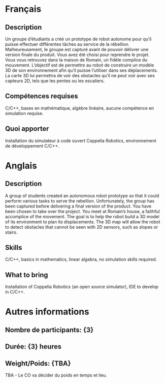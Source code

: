 ﻿# Français 

## Description

Un groupe d’étudiants a créé un prototype de robot autonome pour qu’il puisse effectuer différentes tâches au service de la rébellion. Malheureusement, le groupe est capturé avant de pouvoir délivrer une version finale du produit. Vous avez été choisi pour reprendre le projet. Vous vous retrouvez dans la maison de Romain, un fidèle complice du mouvement. L’objectif est de permettre au robot de construire un modèle 3D de son environnement afin qu’il puisse l’utiliser dans ses déplacements. La carte 3D lui permettra de voir des obstacles qu’il ne peut voir avec ses capteurs 2D, tels que les pentes ou les escaliers.

## Compétences requises

C/C++, bases en mathématique, algèbre linéaire, aucune compétence en simulation requise.

## Quoi apporter

Installation du simulateur à code ouvert Coppelia Robotics, environnement de développement C/C++.

# Anglais 

## Description

A group of students created an autonomous robot prototype so that it could perform various tasks to serve the rebellion. Unfortunately, the group has been captured before delivering a final version of the product. You have been chosen to take over the project. You meet at Romain’s house, a faithful accomplice of the movement. The goal is to help the robot build a 3D model of its environment to plan its displacements. The 3D map will allow the robot to detect obstacles that cannot be seen with 2D sensors, such as slopes or stairs.

## Skills

C/C++, basics in mathematics, linear algebra, no simulation skills required.

## What to bring

Installation of Coppelia Robotics (an open source simulator), IDE to develop in C/C++.

# Autres informations

## Nombre de participants: {3}

## Durée: {3} heures

## Weight/Poids: {TBA}
TBA - Le CO va décider du poids en temps et lieu. 
